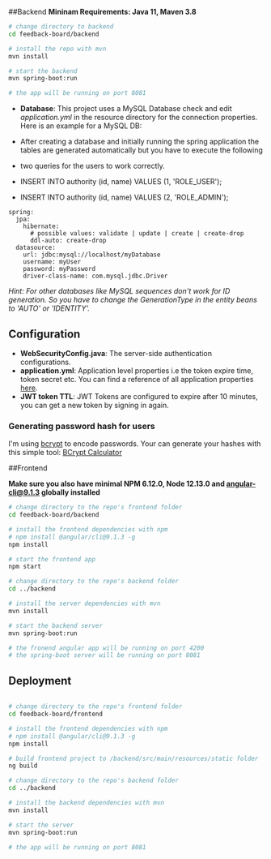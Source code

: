 ##Backend
**Mininam Requirements: Java 11, Maven 3.8**

```bash
# change directory to backend
cd feedback-board/backend

# install the repo with mvn
mvn install

# start the backend
mvn spring-boot:run

# the app will be running on port 8081
```

- **Database**: This project uses a MySQL Database check and edit *application.yml* in the resource directory for the connection properties. Here is an example for a MySQL DB:

- After creating a database and initially running the spring application the tables are generated automatically but you have to execute the following 
- two queries for the users to work correctly.
- INSERT INTO authority (id, name) VALUES (1, 'ROLE_USER');
- INSERT INTO authority (id, name) VALUES (2, 'ROLE_ADMIN');

```
spring:
  jpa:
    hibernate:
      # possible values: validate | update | create | create-drop
      ddl-auto: create-drop
  datasource:
    url: jdbc:mysql://localhost/myDatabase
    username: myUser
    password: myPassword
    driver-class-name: com.mysql.jdbc.Driver
```
*Hint: For other databases like MySQL sequences don't work for ID generation. So you have to change the GenerationType in the entity beans to 'AUTO' or 'IDENTITY'.*


## Configuration
- **WebSecurityConfig.java**: The server-side authentication configurations.
- **application.yml**: Application level properties i.e the token expire time, token secret etc. You can find a reference of all application properties [here](http://docs.spring.io/spring-boot/docs/current/reference/html/common-application-properties.html).
- **JWT token TTL**: JWT Tokens are configured to expire after 10 minutes, you can get a new token by signing in again.

### Generating password hash for users
I'm using [bcrypt](https://en.wikipedia.org/wiki/Bcrypt) to encode passwords. Your can generate your hashes with this simple tool: [BCrypt Calculator](https://www.dailycred.com/article/bcrypt-calculator)


##Frontend

**Make sure you also have minimal NPM 6.12.0, Node 12.13.0 and angular-cli@9.1.3 globally installed**

```bash
# change directory to the repo's frontend folder
cd feedback-board/backend

# install the frontend dependencies with npm
# npm install @angular/cli@9.1.3 -g
npm install

# start the frontend app
npm start

# change directory to the repo's backend folder
cd ../backend

# install the server dependencies with mvn
mvn install

# start the backend server
mvn spring-boot:run

# the fronend angular app will be running on port 4200
# the spring-boot server will be running on port 8081
```

## Deployment

```bash

# change directory to the repo's frontend folder
cd feedback-board/frontend

# install the frontend dependencies with npm
# npm install @angular/cli@9.1.3 -g
npm install

# build frontend project to /backend/src/main/resources/static folder
ng build

# change directory to the repo's backend folder
cd ../backend

# install the backend dependencies with mvn
mvn install

# start the server
mvn spring-boot:run

# the app will be running on port 8081
```

